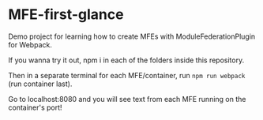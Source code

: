 # MFE-first-glance

Demo project for learning how to create MFEs with ModuleFederationPlugin for Webpack.

If you wanna try it out, npm i in each of the folders inside this repository.

Then in a separate terminal for each MFE/container, run ```npm run webpack``` (run container last).

Go to localhost:8080 and you will see text from each MFE running on the container's port!
